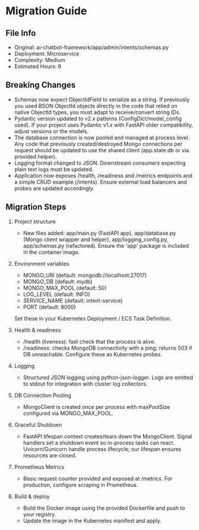 # Migration Guide

## File Info
- Original: ai-chatbot-framework/app/admin/intents/schemas.py
- Deployment: Microservice
- Complexity: Medium
- Estimated Hours: 8

## Breaking Changes
- Schemas now expect ObjectIdField to serialize as a string. If previously you used BSON ObjectId objects directly in the code that relied on native ObjectId types, you must adapt to receive/convert string IDs.
- Pydantic version updated to v2.x patterns (ConfigDict/model_config used). If your project uses Pydantic v1.x with FastAPI older compatibility, adjust versions or the models.
- The database connection is now pooled and managed at process level. Any code that previously created/destroyed Mongo connections per request should be updated to use the shared client (app.state.db or via provided helper).
- Logging format changed to JSON. Downstream consumers expecting plain text logs must be updated.
- Application now exposes /health, /readiness and /metrics endpoints and a simple CRUD example (/intents). Ensure external load balancers and probes are updated accordingly.

## Migration Steps
1) Project structure
   - New files added: app/main.py (FastAPI app), app/database.py (Mongo client wrapper and helper), app/logging_config.py, app/schemas.py (refactored). Ensure the 'app' package is included in the container image.

2) Environment variables
   - MONGO_URI (default: mongodb://localhost:27017)
   - MONGO_DB (default: mydb)
   - MONGO_MAX_POOL (default: 50)
   - LOG_LEVEL (default: INFO)
   - SERVICE_NAME (default: intent-service)
   - PORT (default: 8000)

   Set these in your Kubernetes Deployment / ECS Task Definition.

3) Health & readiness
   - /health (liveness): fast check that the process is alive.
   - /readiness: checks MongoDB connectivity with a ping; returns 503 if DB unreachable.
   Configure these as Kubernetes probes.

4) Logging
   - Structured JSON logging using python-json-logger. Logs are emitted to stdout for integration with cluster log collectors.

5) DB Connection Pooling
   - MongoClient is created once per process with maxPoolSize configured via MONGO_MAX_POOL.

6) Graceful Shutdown
   - FastAPI lifespan context creates/tears down the MongoClient. Signal handlers set a shutdown event so in-process tasks can react. Uvicorn/Gunicorn handle process lifecycle; our lifespan ensures resources are closed.

7) Prometheus Metrics
   - Basic request counter provided and exposed at /metrics. For production, configure scraping in Prometheus.

8) Build & deploy
   - Build the Docker image using the provided Dockerfile and push to your registry.
   - Update the image in the Kubernetes manifest and apply.


